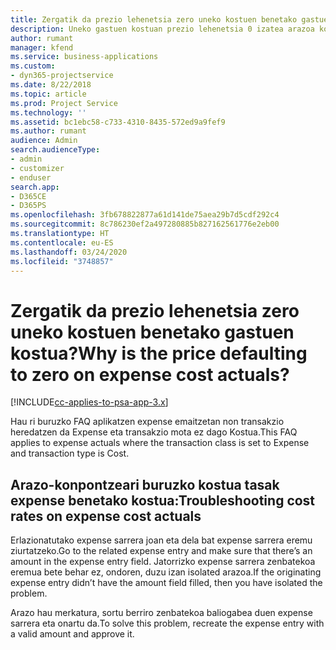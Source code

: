 ```yaml
---
title: Zergatik da prezio lehenetsia zero uneko kostuen benetako gastuen kostua?
description: Uneko gastuen kostuan prezio lehenetsia 0 izatea arazoa konpontzeko.
author: rumant
manager: kfend
ms.service: business-applications
ms.custom:
- dyn365-projectservice
ms.date: 8/22/2018
ms.topic: article
ms.prod: Project Service
ms.technology: ''
ms.assetid: bc1ebc58-c733-4310-8435-572ed9a9fef9
ms.author: rumant
audience: Admin
search.audienceType:
- admin
- customizer
- enduser
search.app:
- D365CE
- D365PS
ms.openlocfilehash: 3fb678822877a61d141de75aea29b7d5cdf292c4
ms.sourcegitcommit: 8c786230ef2a497280885b827162561776e2eb00
ms.translationtype: HT
ms.contentlocale: eu-ES
ms.lasthandoff: 03/24/2020
ms.locfileid: "3748857"
---
```

# <a name="why-is-the-price-defaulting-to-zero-on-expense-cost-actuals"></a><span data-ttu-id="a8561-103">Zergatik da prezio lehenetsia zero uneko kostuen benetako gastuen kostua?</span><span class="sxs-lookup"><span data-stu-id="a8561-103">Why is the price defaulting to zero on expense cost actuals?</span></span>

[!INCLUDE[cc-applies-to-psa-app-3.x](../includes/cc-applies-to-psa-app-3x.md)]

<span data-ttu-id="a8561-104">Hau ri buruzko FAQ aplikatzen expense emaitzetan non transakzio heredatzen da Expense eta transakzio mota ez dago Kostua.</span><span class="sxs-lookup"><span data-stu-id="a8561-104">This FAQ applies to expense actuals where the transaction class is set to Expense and transaction type is Cost.</span></span>

## <a name="troubleshooting-cost-rates-on-expense-cost-actuals"></a><span data-ttu-id="a8561-105">Arazo-konpontzeari buruzko kostua tasak expense benetako kostua:</span><span class="sxs-lookup"><span data-stu-id="a8561-105">Troubleshooting cost rates on expense cost actuals</span></span>

<span data-ttu-id="a8561-106">Erlazionatutako expense sarrera joan eta dela bat expense sarrera eremu ziurtatzeko.</span><span class="sxs-lookup"><span data-stu-id="a8561-106">Go to the related expense entry and make sure that there’s an amount in the expense entry field.</span></span> <span data-ttu-id="a8561-107">Jatorrizko expense sarrera zenbatekoa eremua bete behar ez, ondoren, duzu izan isolated arazoa.</span><span class="sxs-lookup"><span data-stu-id="a8561-107">If the originating expense entry didn’t have the amount field filled, then you have isolated the problem.</span></span>
 
<span data-ttu-id="a8561-108">Arazo hau merkatura, sortu berriro zenbatekoa baliogabea duen expense sarrera eta onartu da.</span><span class="sxs-lookup"><span data-stu-id="a8561-108">To solve this problem, recreate the expense entry with a valid amount and approve it.</span></span>
